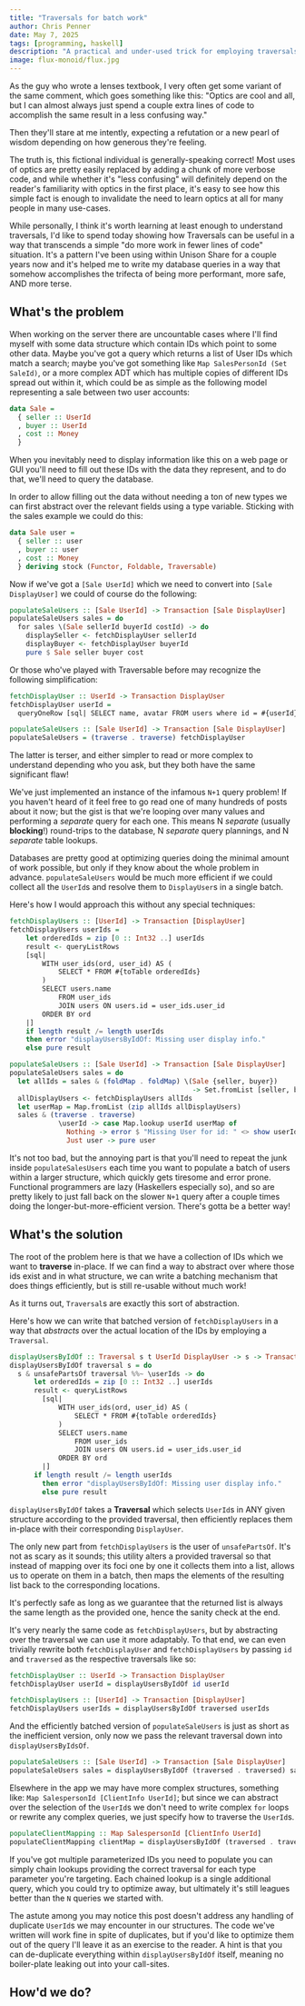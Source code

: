 ```yaml
---
title: "Traversals for batch work"
author: Chris Penner
date: May 7, 2025
tags: [programming, haskell]
description: "A practical and under-used trick for employing traversals"
image: flux-monoid/flux.jpg
---
```


As the guy who wrote a lenses textbook, I very often get some variant of the same comment, which goes something like this:
"Optics are cool and all, but I can almost always just spend a couple extra lines of code to accomplish the same result in a less confusing way."

Then they'll stare at me intently, expecting a refutation or a new pearl of wisdom depending on how generous they're feeling.

The truth is, this fictional individual is generally-speaking correct! Most uses of optics are pretty easily replaced by adding a chunk of more verbose code, and while whether it's "less confusing" will definitely depend on the reader's familiarity with optics in the first place, it's easy to see how this simple fact is enough to invalidate the need to learn optics at all for many people in many use-cases.

While personally, I think it's worth learning at least enough to understand traversals, I'd like to spend today showing how Traversals can be useful in a way that transcends a simple "do more work in fewer lines of code" situation. It's a pattern I've been using within Unison Share for a couple years now and it's helped me to write my database queries in a way that somehow accomplishes the trifecta of being more performant, more safe, AND more terse.

## What's the problem

When working on the server there are uncountable cases where I'll find myself with some data structure which contain IDs which point to some other data.
Maybe you've got a query which returns a list of User IDs which match a search; maybe you've got something like `Map SalesPersonId (Set SaleId)`, or a more complex ADT which has multiple copies of different IDs spread out within it, which could be as simple as the following model representing a sale between two user accounts:

```haskell
data Sale = 
  { seller :: UserId
  , buyer :: UserId
  , cost :: Money
  }
```

When you inevitably need to display information like this on a web page or GUI you'll need to fill out these IDs with the data they represent, and to do that, we'll need to query the database.

In order to allow filling out the data without needing a ton of new types we can first abstract over the relevant fields using a type variable. Sticking with the sales example we could do this:

```haskell
data Sale user = 
  { seller :: user
  , buyer :: user
  , cost :: Money
  } deriving stock (Functor, Foldable, Traversable)
```

Now if we've got a `[Sale UserId]` which we need to convert into `[Sale DisplayUser]` we could of course do the following:

```haskell
populateSaleUsers :: [Sale UserId] -> Transaction [Sale DisplayUser]
populateSaleUsers sales = do
  for sales \(Sale sellerId buyerId costId) -> do
    displaySeller <- fetchDisplayUser sellerId
    displayBuyer <- fetchDisplayUser buyerId
    pure $ Sale seller buyer cost
```

Or those who've played with Traversable before may recognize the following simplification:

```haskell
fetchDisplayUser :: UserId -> Transaction DisplayUser
fetchDisplayUser userId = 
  queryOneRow [sql| SELECT name, avatar FROM users where id = #{userId} |]

populateSaleUsers :: [Sale UserId] -> Transaction [Sale DisplayUser]
populateSaleUsers = (traverse . traverse) fetchDisplayUser
```

The latter is terser, and either simpler to read or more complex to understand depending who you ask, but they both have the same significant flaw! 

We've just implemented an instance of the infamous `N+1` query problem! If you haven't heard of it feel free to go read one of many hundreds of posts about it now; but the gist is that we're looping over many values and performing a _separate_ query for each one.
This means N _separate_ (usually **blocking**!) round-trips to the database, N _separate_ query plannings, and N _separate_ table lookups.

Databases are pretty good at optimizing queries doing the minimal amount of work possible, but only if they know about the whole problem in advance.
`populateSaleUsers` would be much more efficient if we could collect all the `UserId`s and resolve them to `DisplayUser`s in a single batch.

Here's how I would approach this without any special techniques:

```haskell
fetchDisplayUsers :: [UserId] -> Transaction [DisplayUser]
fetchDisplayUsers userIds = 
    let orderedIds = zip [0 :: Int32 ..] userIds
    result <- queryListRows 
    [sql|
        WITH user_ids(ord, user_id) AS (
            SELECT * FROM #{toTable orderedIds}
        )
        SELECT users.name
            FROM user_ids
            JOIN users ON users.id = user_ids.user_id
        ORDER BY ord
    |]
    if length result /= length userIds
    then error "displayUsersByIdOf: Missing user display info."
    else pure result

populateSaleUsers :: [Sale UserId] -> Transaction [Sale DisplayUser]
populateSaleUsers sales = do
  let allIds = sales & (foldMap . foldMap) \(Sale {seller, buyer}) 
                                             -> Set.fromList [seller, buyer]
  allDisplayUsers <- fetchDisplayUsers allIds
  let userMap = Map.fromList (zip allIds allDisplayUsers)
  sales & (traverse . traverse) 
            \userId -> case Map.lookup userId userMap of
              Nothing -> error $ "Missing User for id: " <> show userId
              Just user -> pure user
```

It's not too bad, but the annoying part is that you'll need to repeat the junk inside `populateSalesUsers` each time
you want to populate a batch of users within a larger structure, which quickly gets tiresome and error prone. 
Functional programmers are lazy (Haskellers especially so), and so are pretty likely to just fall back on the slower `N+1` query after a couple times doing the longer-but-more-efficient version. There's gotta be a better way!

## What's the solution

The root of the problem here is that we have a collection of IDs which we want to **traverse** in-place.
If we can find a way to abstract over where those ids exist and in what structure, we can write a batching mechanism that does things efficiently, but is still re-usable without much work!

As it turns out, `Traversal`s are exactly this sort of abstraction. 

Here's how we can write that batched version of `fetchDisplayUsers` in a way that _abstracts_ over the actual location of the IDs by employing a `Traversal`.

```haskell
displayUsersByIdOf :: Traversal s t UserId DisplayUser -> s -> Transaction t
displayUsersByIdOf traversal s = do
  s & unsafePartsOf traversal %%~ \userIds -> do
      let orderedIds = zip [0 :: Int32 ..] userIds
      result <- queryListRows 
        [sql|
            WITH user_ids(ord, user_id) AS (
                SELECT * FROM #{toTable orderedIds}
            )
            SELECT users.name
                FROM user_ids
                JOIN users ON users.id = user_ids.user_id
            ORDER BY ord
        |]
      if length result /= length userIds
        then error "displayUsersByIdOf: Missing user display info."
        else pure result
```

`displayUsersByIdOf` takes a **Traversal** which selects `UserId`s in ANY given structure according to the provided traversal, then 
efficiently replaces them in-place with their corresponding `DisplayUser`.

The only new part from `fetchDisplayUsers` is the user of `unsafePartsOf`.
It's not as scary as it sounds; this utility alters a provided traversal so that instead of mapping over its foci one by one it collects them into a list, allows us to operate on them in a batch, then maps the elements of the resulting list back to the corresponding locations.

It's perfectly safe as long as we guarantee that the returned list is always the same length as the provided one, hence the sanity check at the end.

It's very nearly the same code as `fetchDisplayUsers`, but by abstracting over the traversal we can use it more adaptably.
To that end, we can even trivially rewrite both `fetchDisplayUser` and `fetchDisplayUsers` by passing `id` and `traversed` as the respective traversals like so:

```haskell
fetchDisplayUser :: UserId -> Transaction DisplayUser
fetchDisplayUser userId = displayUsersByIdOf id userId

fetchDisplayUsers :: [UserId] -> Transaction [DisplayUser]
fetchDisplayUsers userIds = displayUsersByIdOf traversed userIds
```

And the efficiently batched version of `populateSaleUsers` is just as short as the inefficient version, only now we pass the relevant traversal
down into `displayUsersByIdsOf`.

```haskell
populateSaleUsers :: [Sale UserId] -> Transaction [Sale DisplayUser]
populateSaleUsers sales = displayUsersByIdOf (traversed . traversed) sales
```

Elsewhere in the app we may have more complex structures, something like: `Map SalespersonId [ClientInfo UserId]`; but
since we can abstract over the selection of the `UserId`s we don't need to write complex `for` loops or rewrite any complex queries, we just specify how to traverse the `UserId`s.


```haskell
populateClientMapping :: Map SalespersonId [ClientInfo UserId]
populateClientMapping clientMap = displayUsersByIdOf (traversed . traversed . traversed) clientMap
```

If you've got multiple parameterized IDs you need to populate you can simply chain lookups providing the correct traversal for each type parameter you're targeting. Each chained lookup is a single additional query, which you could try to optimize away, but ultimately it's still leagues better than the `N` queries we started with.

The astute among you may notice this post doesn't address any handling of duplicate `UserId`s we may encounter in our structures.
The code we've written will work fine in spite of duplicates, but if you'd like to optimize them out of the query I'll leave it as an exercise to the reader. A hint is that you can de-duplicate everything within `displayUsersByIdOf` itself, meaning no boiler-plate leaking out into your call-sites.

## How'd we do?
